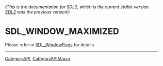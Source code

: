 ###### (This is the documentation for SDL3, which is the current stable version. [SDL2](https://wiki.libsdl.org/SDL2/) was the previous version!)
# SDL_WINDOW_MAXIMIZED

Please refer to [SDL_WindowFlags](SDL_WindowFlags) for details.

----
[CategoryAPI](CategoryAPI), [CategoryAPIMacro](CategoryAPIMacro)

